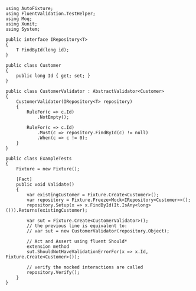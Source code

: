     using AutoFixture;
    using FluentValidation.TestHelper;
    using Moq;
    using Xunit;
    using System;

    public interface IRepository<T>
    {
        T FindById(long id);
    }

    public class Customer
    {
        public long Id { get; set; }
    }

    public class CustomerValidator : AbstractValidator<Customer>
    {
        CustomerValidator(IRepository<T> repository)
        {
            RuleFor(c => c.Id)
                .NotEmpty();
  
            RuleFor(c => c.Id)
                .Must(c => repository.FindById(c) != null)
                .When(c => c != 0);
        }
    }
  
    public class ExampleTests
    {
        Fixture = new Fixture();
    
        [Fact]
        public void Validate()
        {
            var existingCustomer = Fixture.Create<Customer>();
            var repository = Fixture.Freeze<Mock<IRepository<Customer>>();
            repository.Setup(x => x.FindById(It.IsAny<long>())).Returns(existingCustomer);
        
            var sut = Fixture.Create<CustomerValidator>();
            // the previous line is equivalent to:
            // var sut = new CustomerValidator(repository.Object);
        
            // Act and Assert using fluent Should*
            extension method
            sut.ShouldNotHaveValidationErrorFor(x => x.Id, Fixture.Create<Customer>());
        
            // verify the mocked interactions are called
            repository.Verify();
        }
    }
